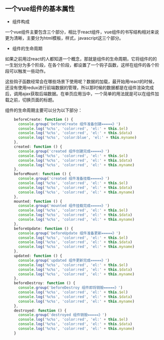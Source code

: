 ## 一个vue组件的基本属性

- 组件构成

一个vue组件主要包含三个部分，相比于react组件，vue组件的书写结构相对来说更为清晰，主要分为html模板，样式，javascript这三个部分。

- 组件的生命周期

如果之前用过react的人都知道一个概念，那就是组件的生命周期，它将组件的的一生划分为多个阶段，在各个阶段，都设置了一个钩子函数，这样在组件的各个阶段可以触发一些动作。

这些钩子函数经常会在哪些场景下使用呢？数据的加载，最开始用react的时候，还没有使用redux进行前端数据的管理，所以那时候的数据都是在组件渲染完成后，调用ajax获取后端数据。在单页应用当中，一个简单的用法就是可以在组件加载之前，切换页面的标题。

组件的生命周期主要可以分为以下部分：

````javascript
    beforeCreate: function () {
      console.group('beforeCreate 组件准备创建=====》')
      console.log('%c%s', 'color:red', 'el:' + this.$el)
      console.log('%c%s', 'color:red', 'el:' + this.$data)
      console.log('%c%s', 'color:blue', 'el:' + this.myname)
    },
    created: function () {
      console.group('created 组件创建完成=====》')
      console.log('%c%s', 'color:red', 'el:' + this.$el)
      console.log('%c%s', 'color:red', 'el:' + this.$data)
      console.log('%c%s', 'color:red', 'el:' + this.myname)
    },
    beforeMount: function () {
      console.group('created 组件准备挂载=====》')
      console.log('%c%s', 'color:red', 'el:' + this.$el)
      console.log('%c%s', 'color:red', 'el:' + this.$data)
      console.log('%c%s', 'color:red', 'el:' + this.myname)
    },
    mounted: function () {
      console.group('mounted 组件挂载完成=====》')
      console.log('%c%s', 'color:red', 'el:' + this.$el)
      console.log('%c%s', 'color:red', 'el:' + this.$data)
      console.log('%c%s', 'color:red', 'el:' + this.myname)
    },
    beforeUpdate: function () {
      console.group('beforeUpdate 组件准备更新=====》')
      console.log('%c%s', 'color:red', 'el:' + this.$el)
      console.log('%c%s', 'color:red', 'el:' + this.$data)
      console.log('%c%s', 'color:red', 'el:' + this.myname)
    },
    updated: function () {
      console.group('updated 组件更新完成=====》')
      console.log('%c%s', 'color:red', 'el:' + this.$el)
      console.log('%c%s', 'color:red', 'el:' + this.$data)
      console.log('%c%s', 'color:red', 'el:' + this.myname)
    },
    beforeDestroy: function () {
      console.group('beforeDestroy 组件即将销毁=====》')
      console.log('%c%s', 'color:red', 'el:' + this.$el)
      console.log('%c%s', 'color:red', 'el:' + this.$data)
      console.log('%c%s', 'color:red', 'el:' + this.myname)
    },
    destroyed: function () {
      console.group('destroyed 组件销毁=====》')
      console.log('%c%s', 'color:red', 'el:' + this.$el)
      console.log('%c%s', 'color:red', 'el:' + this.$data)
      console.log('%c%s', 'color:red', 'el:' + this.myname)
    }
````








